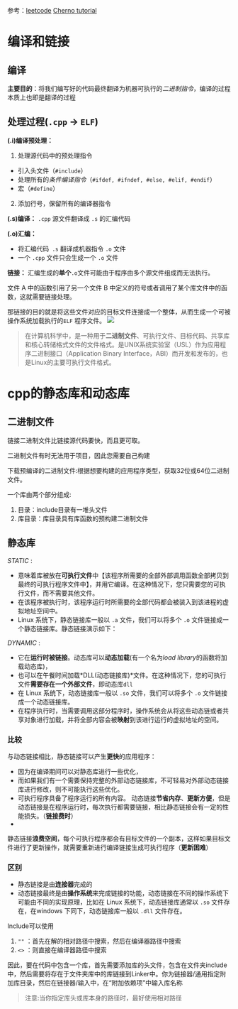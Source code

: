 参考：[leetcode](https://leetcode.cn/leetbook/read/cmian-shi-tu-po/vvqvi5/)
[Cherno tutorial](https://github.com/remolaz/TheChernoCppTutorial_Code)

# 编译和链接
## 编译
**主要目的**：将我们编写好的代码最终翻译为机器可执行的*二进制指令*，编译的过程本质上也即是翻译的过程
## 处理过程(`.cpp` -> `ELF`)
**(.i)编译预处理：** 
1. 处理源代码中的预处理指令
+ 引入头文件（`#include`）
+ 处理所有的*条件编译指令*（`#ifdef, #ifndef, #else, #elif, #endif`）
+ 宏（`#define`）
2. 添加行号，保留所有的编译器指令
   
**(.s)编译：**
`.cpp` 源文件翻译成 `.s` 的汇编代码

**(.o)汇编：**
- 将汇编代码` .s` 翻译成机器指令 `.o` 文件
- 一个 `.cpp` 文件只会生成一个 `.o` 文件

**链接：**
汇编生成的**单个**`.o`文件可能由于程序由多个源文件组成而无法执行。

文件 A 中的函数引用了另一个文件 B 中定义的符号或者调用了某个库文件中的函数，这就需要链接处理。

那链接的目的就是将这些文件对应的目标文件连接成一个整体，从而生成一个可被操作系统加载执行的`ELF` 程序文件。
![](./img/2022-09-19-14-12-35.png)

> 在计算机科学中，是一种用于**二进制文件**、可执行文件、目标代码、共享库和核心转储格式文件的文件格式。是UNIX系统实验室（USL）作为应用程序二进制接口（Application Binary Interface，ABI）而开发和发布的，也是Linux的主要可执行文件格式。

# cpp的静态库和动态库
## 二进制文件
链接二进制文件比链接源代码要快，而且更可取。

二进制文件有时无法用于项目，因此您需要自己构建

下载预编译的二进制文件:根据想要构建的应用程序类型，获取32位或64位二进制文件。

一个库由两个部分组成:
1. 目录：include目录有一堆头文件
2. 库目录：库目录具有库函数的预构建二进制文件

## 静态库
*STATIC* : 
- 意味着库被放在**可执行文件**中【该程序所需要的全部外部调用函数全部拷贝到最终的可执行程序文件中】，并用它编译。在这种情况下，您只需要您的可执行文件，而不需要其他文件。
- 在该程序被执行时，该程序运行时所需要的全部代码都会被装入到该进程的虚拟地址空间中。
- Linux 系统下，静态链接库一般以 `.a` 文件，我们可以将多个 `.o` 文件链接成一个静态链接库。静态链接演示如下：


*DYNAMIC* : 
- 它在**运行时被链接**。动态库可以**动态加载**(有一个名为*load library*的函数将加载动态库)，
- 也可以在午餐时间加载*DLL(动态链接库)*文件。在这种情况下，您的可执行文件**需要存在一个外部文件**，即动态库`dll`
- 在 Linux 系统下，动态链接库一般以 `.so` 文件，我们可以将多个 `.o` 文件链接成一个动态链接库。
- 在程序执行时，当需要调用这部分程序时，操作系统会从将这些动态链或者共享对象进行加载，并将全部内容会被**映射**到该进行运行的虚拟地址的空间。

### 比较
与动态链接相比，静态链接可以产生**更快**的应用程序：
+ 因为在编译期间可以对静态库进行一些优化，
+ 而如果我们有一个需要保持完整的外部动态链接库，不可轻易对外部动态链接库进行修改，则不可能执行这些优化。
+ 可执行程序具备了程序运行的所有内容。 动态链接**节省内存**、**更新方便**，但是动态链接是在程序运行时，每次执行都需要链接，相比静态链接会有一定的性能损失。（**链接费时**）
+ 
静态链接**浪费空间**，每个可执行程序都会有目标文件的一个副本，这样如果目标文件进行了更新操作，就需要重新进行编译链接生成可执行程序（**更新困难**）
### 区别
- 静态链接是由**连接器**完成的
- 动态链接最终是由**操作系统**来完成链接的功能，动态链接在不同的操作系统下可能由不同的实现原理，比如在 Linux 系统下，动态链接库通常以 `.so` 文件存在，在windows 下同下，动态链接库一般以 `.dll` 文件存在。

Include可以使用
1.  `""` ：首先在解的相对路径中搜索，然后在编译器路径中搜索
2.  `<>` ：则直接在编译器路径中搜索

因此，要在代码中包含一个库，首先需要添加库的头文件，包含在文件夹include中，然后需要将存在于文件夹库中的库链接到Linker中。你为链接器/通用指定附加库目录，然后在链接器/输入中，在“附加依赖项”中输入库名称

>注意:当你指定库头或库本身的路径时，最好使用相对路径

